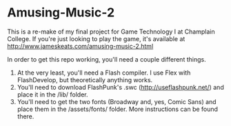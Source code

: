 # Amusing-Music-2

This is a re-make of my final project for Game Technology I at Champlain College.
If you're just looking to play the game, it's available at http://www.jameskeats.com/amusing-music-2.html


In order to get this repo working, you'll need a couple different things.

1. At the very least, you'll need a Flash compiler. I use Flex with FlashDevelop, but theoretically anything works.
2. You'll need to download FlashPunk's .swc (http://useflashpunk.net/) and place it in the /lib/ folder.
3. You'll need to get the two fonts (Broadway and, yes, Comic Sans) and place them in the /assets/fonts/ folder. More instructions can be found there.
